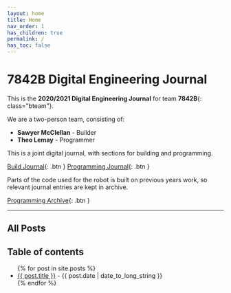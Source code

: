 ```yaml
---
layout: home
title: Home
nav_order: 1
has_children: true
permalink: /
has_toc: false
---
```


<h1> <span class="bteam">7842B</span> Digital Engineering Journal </h1>

This is the **2020/2021 Digital Engineering Journal** for team **7842B**{: class="bteam"}.

We are a two-person team, consisting of:

- **Sawyer McClellan** - Builder
- **Theo Lemay** - Programmer

This is a joint digital journal, with sections for building and programming.

[Build Journal]({{site.url}}/build){: .btn }
[Programming Journal]({{site.url}}/programming){: .btn }

Parts of the code used for the robot is built on previous years work, so relevant journal entries are kept in archive.

[Programming Archive]({{site.url}}/archive){: .btn }

---

## All Posts

<h2 class="text-delta">Table of contents</h2>

<ul id="markdown-toc">
	{% for post in site.posts %}
	<li>
		<a href="{{ post.url | absolute_url }}">{{ post.title }}</a> 
		- {{ post.date | date_to_long_string }}
	</li>
	{% endfor %}
</ul>
